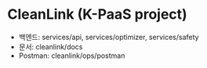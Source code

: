﻿# CleanLink (K-PaaS project)
- 백엔드: services/api, services/optimizer, services/safety
- 문서: cleanlink/docs
- Postman: cleanlink/ops/postman
